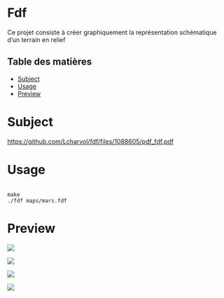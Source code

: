 # Fdf

Ce projet consiste à créer graphiquement la représentation schématique d’un
terrain en relief

## Table des matières

- [Subject](#subject)
- [Usage](#usage)
- [Preview](#preview)

# Subject

  https://github.com/Lcharvol/fdf/files/1088605/pdf_fdf.pdf

# Usage

```console

make
./fdf maps/mars.fdf

```
# Preview

<img src="https://user-images.githubusercontent.com/23408500/47170964-cea5bc00-d307-11e8-8f90-68ee43d6721a.png"></img>

<img src="https://user-images.githubusercontent.com/23408500/47170986-dbc2ab00-d307-11e8-9afd-85a9884944e3.png"></img>

<img src="https://user-images.githubusercontent.com/23408500/47171008-e54c1300-d307-11e8-87d6-7b46e5375da4.png"></img>

<img src="https://user-images.githubusercontent.com/23408500/47171033-eed57b00-d307-11e8-85cf-5f49c5b04bbc.png"></img>
